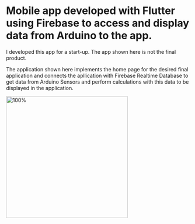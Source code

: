 # Mobile app developed with Flutter using Firebase to access and display data from Arduino to the app.

I developed this app for a start-up. The app shown here is not the final product.

The application shown here implements the home page for the desired final application and connects the apllication with Firebase Realtime Database to get 
data from Arduino Sensors and perform calculations with this data to be displayed in the application.

<img width="333" alt="100%" src="https://user-images.githubusercontent.com/53789337/215844181-9e654f61-19a9-4ce9-b7f7-c7f5bab66603.png">
